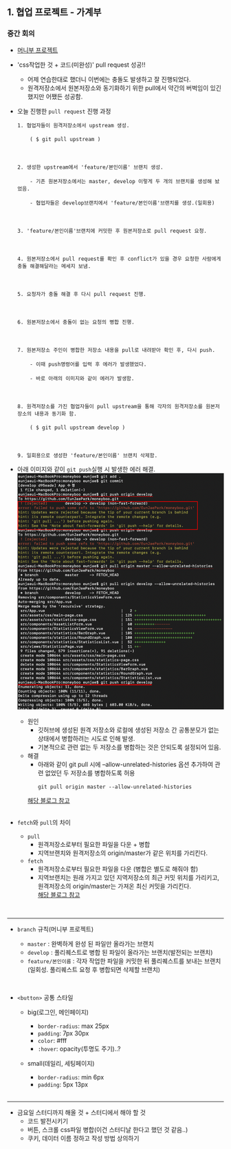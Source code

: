 ## 1. 협업 프로젝트 - 가계부
### 중간 회의
- [머니부 프로젝트](https://github.com/EunJaePark/moneyboo)

- 'css작업한 것 + 코드(미완성)' pull request 성공!!
  - 어제 연습한대로 했더니 이번에는 충돌도 발생하고 잘 진행되었다.
  - 원격저장소에서 원본저장소와 동기화하기 위한 pull에서 약간의 버벅임이 있긴 했지만 어쨌든 성공함.
  
- 오늘 진행한 `pull request` 진행 과정
  ```
  1. 협업자들이 원격저장소에서 upstream 생성.
  
      ( $ git pull upstream )
  
  
  
  2. 생성한 upstream에서 'feature/본인이름' 브랜치 생성.
  
      - 기존 원본저장소에서는 master, develop 이렇게 두 개의 브랜치를 생성해 놨었음.

      - 협업자들은 develop브랜치에서 'feature/본인이름'브랜치를 생성.(일회용)
    
    
    
  3. 'feature/본인이름'브랜치에 커밋한 후 원본저장소로 pull request 요청.
  
  
  
  4. 원본저장소에서 pull request를 확인 후 conflict가 있을 경우 요청한 사람에게 충돌 해결해달라는 메세지 보냄.
  
  
  
  5. 요청자가 충돌 해결 후 다시 pull request 진행.
  
  
  
  6. 원본저장소에서 충돌이 없는 요청의 병합 진행.
  
  
  
  7. 원본저장소 주인이 병합한 저장소 내용을 pull로 내려받아 확인 후, 다시 push.
  
      - 이때 push명령어를 입력 후 에러가 발생했었다. 
      
      - 바로 아래의 이미지와 같이 에러가 발생함.
  
  
  
  8. 원격저장소를 가진 협업자들이 pull upstream을 통해 각자의 원격저장소를 원본저장소의 내용과 동기화 함.
  
      ( $ git pull upstream develop )
  
  
  
  9. 일회용으로 생성한 'feature/본인이름' 브랜치 삭제함.
  ```
  
- 아래 이미지와 같이 `git push`실행 시 발생한 에러 해결.     
  <img src="./imgs/200719.png" width="500" />    
   
  - 원인 
    - 깃허브에 생성된 원격 저장소와 로컬에 생성된 저장소 간 공통분모가 없는 상태에서 병합하려는 시도로 인해 발생. 
    - 기본적으로 관련 없는 두 저장소를 병합하는 것은 안되도록 설정되어 있음.
  - 해결
    - 아래와 같이 git pull 시에 –allow-unrelated-histories 옵션 추가하여 관련 없었던 두 저장소를 병합하도록 허용
      ```
      git pull origin master --allow-unrelated-histories
      ``` 
    [해당 블로그 참고](https://devlog.jwgo.kr/2018/03/09/resolving-git-pull-problem/)
  <br/>
  
- `fetch`와 `pull`의 차이
  - `pull`
    - 원격저장소로부터 필요한 파일을 다운 + 병합
    - 지역브랜치와 원격저장소의 origin/master가 같은 위치를 가리킨다.
  - `fetch`
    - 원격저장소로부터 필요한 파일을 다운 (병합은 별도로 해줘야 함)
    - 지역브랜치는 원래 가지고 있던 지역저장소의 최근 커밋 위치를 가리키고, 원격저장소의 origin/master는 가져온 최신 커밋을 가리킨다.      
 [해당 블로그 참고](https://yuja-kong.tistory.com/60)

<br/>

***

- `branch` 규칙(머니부 프로젝트)

  - `master` : 완벽하게 완성 된 파일만 올라가는 브랜치
  - `develop` : 풀리퀘스트로 병합 된 파일이 올라가는 브랜치(발전되는 브랜치)
  - `feature/본인이름` : 각자 작업한 파일을 커밋한 뒤 풀리퀘스트를 보내는 브랜치(일회성. 풀리퀘스트 요청 후 병합되면 삭제할 브랜치)
<br/>

- `<button>` 공통 스타일

  - big(로그인, 메인페이지)
    - `border-radius`: max 25px
    - `padding`: 7px 30px
    - `color`: #fff
    - `:hover`: opacity(투명도 주기)..?
    
  - small(데일리, 세팅페이지)
    - `border-radius`: min 6px
    - `padding`: 5px 13px
    
    <br/>
***

- 금요일 스터디까지 해올 것 + 스터디에서 해야 할 것
  - 코드 발전시키기
  - 버튼, 스크롤 css파일 병합(이건 스터디날 한다고 했던 것 같음..)
  - 쿠키, 데이터 이름 정하고 작성 방법 상의하기

